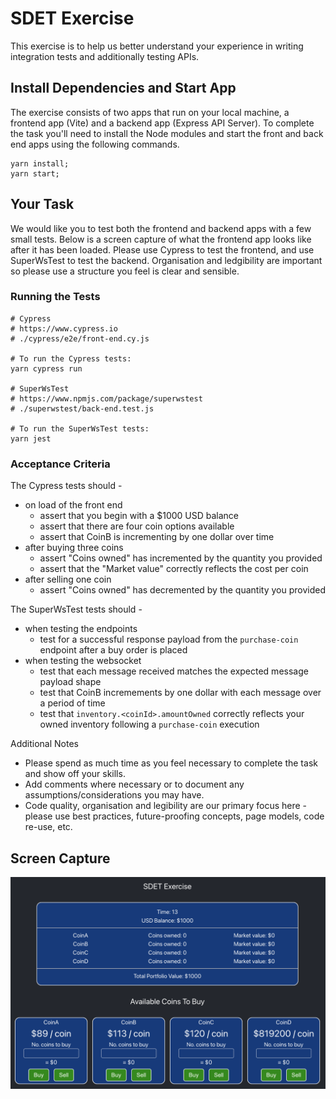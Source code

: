 # SDET Exercise

This exercise is to help us better understand your experience in writing integration tests and additionally testing APIs.

## Install Dependencies and Start App

The exercise consists of two apps that run on your local machine, a frontend app (Vite) and a backend app (Express API Server). To complete the task you'll need to install the Node modules and start the front and back end apps using the following commands.

```
yarn install;
yarn start;
```

## Your Task

We would like you to test both the frontend and backend apps with a few small tests. Below is a screen capture of what the frontend app looks like after it has been loaded. Please use Cypress to test the frontend, and use SuperWsTest to test the backend. Organisation and ledgibility are important so please use a structure you feel is clear and sensible.

### Running the Tests

```
# Cypress
# https://www.cypress.io
# ./cypress/e2e/front-end.cy.js

# To run the Cypress tests:
yarn cypress run

# SuperWsTest
# https://www.npmjs.com/package/superwstest
# ./superwstest/back-end.test.js

# To run the SuperWsTest tests:
yarn jest
```

### Acceptance Criteria

The Cypress tests should -

- on load of the front end
  - assert that you begin with a $1000 USD balance 
  - assert that there are four coin options available 
  - assert that CoinB is incrementing by one dollar over time 
- after buying three coins
  - assert "Coins owned" has incremented by the quantity you provided 
  - assert that the "Market value" correctly reflects the cost per coin 
- after selling one coin
  - assert "Coins owned" has decremented by the quantity you provided

The SuperWsTest tests should -

- when testing the endpoints
  - test for a successful response payload from the `purchase-coin` endpoint after a buy order is placed
- when testing the websocket
  - test that each message received matches the expected message payload shape
  - test that CoinB incremements by one dollar with each message over a period of time
  - test that `inventory.<coinId>.amountOwned` correctly reflects your owned inventory following a `purchase-coin` execution

Additional Notes

- Please spend as much time as you feel necessary to complete the task and show off your skills.
- Add comments where necessary or to document any assumptions/considerations you may have.
- Code quality, organisation and legibility are our primary focus here - please use best practices, future-proofing concepts, page models, code re-use, etc.

## Screen Capture

![Screenshot of SDET Exercise](sdet-exercise.png)
